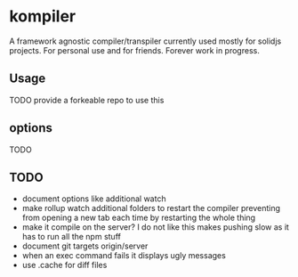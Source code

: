 # kompiler

A framework agnostic compiler/transpiler currently used mostly for solidjs projects. For personal use and for friends. Forever work in progress.

## Usage

TODO provide a forkeable repo to use this

## options

TODO

## TODO

- document options like additional watch
- make rollup watch additional folders to restart the compiler preventing from opening a new tab each time by restarting the whole thing
- make it compile on the server? I do not like this makes pushing slow as it has to run all the npm stuff
- document git targets origin/server
- when an exec command fails it displays ugly messages
- use .cache for diff files
